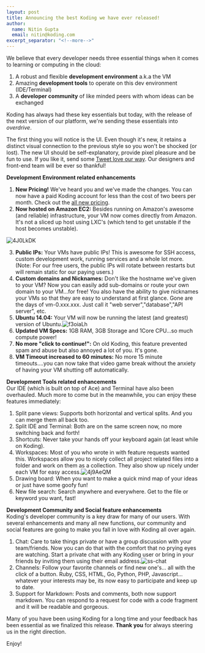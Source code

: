 ```yaml
---
layout: post
title: Announcing the best Koding we have ever released!
author:
  name: Nitin Gupta
  email: nitin@koding.com
excerpt_separator: "<!--more-->"
---
```


We believe that every developer needs three essential things when it comes to learning or computing in the cloud:

1. A robust and flexible **development environment** a.k.a the VM
2. Amazing **development tools** to operate on this dev environment (IDE/Terminal)
3. A **developer community** of like minded peers with whom ideas can be exchanged

Koding has always had these key essentials but today, with the release of the next version of our platform, we're sending these essentials into _overdrive_.

<!--more-->

The first thing you will notice is the UI. Even though it's new, it retains a distinct visual connection to the previous style so you won't be shocked (or lost). The new UI should be self-explanatory, provide pixel pleasure and be fun to use. If you like it, send some [Tweet love our way][2]. Our designers and front-end team will be ever so thankful!

**Development Environment related enhancements**

1. **New Pricing!** We've heard you and we've made the changes. You can now have a paid Koding account for less than the cost of two beers per month. Check out the [all new pricing][3].
2. **Now hosted on Amazon EC2:** Besides running on Amazon's awesome (and reliable) infrastructure, your VM now comes directly from Amazon. It's not a sliced up host using LXC's (which tend to get unstable if the host becomes unstable).

![4J0LkDK][4]  

3. **Public IPs:** Your VMs have public IPs! This is awesome for SSH access, custom development work, running services and a whole lot more. (Note: For our free users, the public IPs will rotate between restarts but will remain static for our paying users.)
4. **Custom domains and Nicknames:** Don't like the hostname we've given to your VM? Now you can easily add sub-domains or route your own domain to your VM...for free! You also have the ability to give nicknames your VMs so that they are easy to understand at first glance. Gone are the days of vm-0.xxx.xxx. Just call it "web server","database","API server", etc.
5. **Ubuntu 14.04:** Your VM will now be running the latest (and greatest) version of Ubuntu.![f3oiaLh][5]
6. **Updated VM Specs:** 1GB RAM, 3GB Storage and 1Core CPU...so much compute power!
7. **No more "click to continue!":** On old Koding, this feature prevented spam and abuse but also annoyed a lot of you. It's gone.
8. **VM Timeout increased to 60 minutes:** No more 15 minute timeouts….you can now take that video game break without the anxiety of having your VM shutting off automatically.

**Development Tools related enhancements**  
Our IDE (which is built on top of Ace) and Terminal have also been overhauled. Much more to come but in the meanwhile, you can enjoy these features immediately:

1. Split pane views: Supports both horizontal and vertical splits. And you can merge them all back too.
2. Split IDE and Terminal: Both are on the same screen now, no more switching back and forth!
3. Shortcuts: Never take your hands off your keyboard again (at least while on Koding).
4. Workspaces: Most of you who wrote in with feature requests wanted this. Workspaces allow you to nicely collect all project related files into a folder and work on them as a collection. They also show up nicely under each VM for easy access.![4j9AeQM][6]
5. Drawing board: When you want to make a quick mind map of your ideas or just have some goofy fun!
6. New file search: Search anywhere and everywhere. Get to the file or keyword you want, fast!

**Development Community and Social feature enhancements**  
Koding's developer community is a key draw for many of our users. With several enhancements and many all new functions, our community and social features are going to make you fall in love with Koding all over again.

1. Chat: Care to take things private or have a group discussion with your team/friends. Now you can do that with the comfort that no prying eyes are watching. Start a private chat with any Koding user or bring in your friends by inviting them using their email address.![ss-chat][7]
2. Channels: Follow your favorite channels or find new one's... all with the click of a button. Ruby, CSS, HTML, Go, Python, PHP, Javascript... whatever your interests may be, its now easy to participate and keep up to date.
3. Support for Markdown: Posts and comments, both now support markdown. You can respond to a request for code with a code fragment and it will be readable and gorgeous.

Many of you have been using Koding for a long time and your feedback has been essential as we finalized this release. **Thank you** for always steering us in the right direction.

Enjoy!

[1]: https://www.koding.com/hs-fs/hub/1593820/file-3490824907-png/blog-files/ss-terminal.png?t=1475265944157&width=510&height=311&name=ss-terminal.png
[2]: http://twitter.com/home?status=So%20much%20%23pixelPleasure%20over%20at%20the%20new%20%40koding.%20Sign%20up%20and%20get%20a%203GB%20VM%20for%20free!
[3]: https://koding.com/Pricing "Koding Pricing"
[4]: https://www.koding.com/hs-fs/hub/1593820/file-3490824917-png/blog-files/4j0lkdk.png?t=1475265944157&width=305&height=414&name=4j0lkdk.png
[5]: https://www.koding.com/hs-fs/hub/1593820/file-3490824927-png/blog-files/f3oialh.png?t=1475265944157&width=565&height=236&name=f3oialh.png
[6]: https://www.koding.com/hs-fs/hub/1593820/file-3490824937-png/blog-files/4j9aeqm.png?t=1475265944157&width=450&height=179&name=4j9aeqm.png
[7]: https://www.koding.com/hs-fs/hub/1593820/file-3490824947-png/blog-files/ss-chat.png?t=1475265944157&width=450&height=274&name=ss-chat.png
